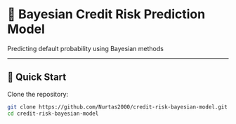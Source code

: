# 🧠 Bayesian Credit Risk Prediction Model  
Predicting default probability using Bayesian methods

---

## 🚀 Quick Start

Clone the repository:

```bash
git clone https://github.com/Nurtas2000/credit-risk-bayesian-model.git
cd credit-risk-bayesian-model
